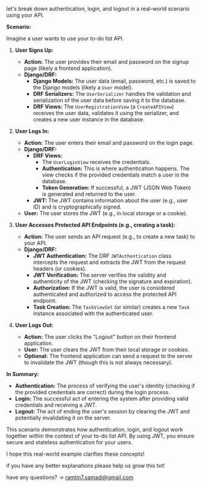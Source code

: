 let's break down authentication, login, and logout in a real-world scenario using your API.

**Scenario:**

Imagine a user wants to use your to-do list API.

1. **User Signs Up:**

   - **Action:** The user provides their email and password on the signup page (likely a frontend application).
   - **Django/DRF:** 
      - **Django Models:** The user data (email, password, etc.) is saved to the Django models (likely a `User` model).
      - **DRF Serializers:** The `UserSerializer` handles the validation and serialization of the user data before saving it to the database.
      - **DRF Views:** The `UserRegistrationView` (a `CreateAPIView`) receives the user data, validates it using the serializer, and creates a new user instance in the database.

2. **User Logs In:**

   - **Action:** The user enters their email and password on the login page.
   - **Django/DRF:**
      - **DRF Views:** 
         - The `UserLoginView` receives the credentials.
         - **Authentication:** This is where authentication happens. The view checks if the provided credentials match a user in the database. 
         - **Token Generation:** If successful, a JWT (JSON Web Token) is generated and returned to the user. 
      - **JWT:** The JWT contains information about the user (e.g., user ID) and is cryptographically signed.
   - **User:** The user stores the JWT (e.g., in local storage or a cookie).

3. **User Accesses Protected API Endpoints (e.g., creating a task):**

   - **Action:** The user sends an API request (e.g., to create a new task) to your API.
   - **Django/DRF:**
      - **JWT Authentication:** The DRF `JWTAuthentication` class intercepts the request and extracts the JWT from the request headers (or cookies).
      - **JWT Verification:** The server verifies the validity and authenticity of the JWT (checking the signature and expiration).
      - **Authorization:** If the JWT is valid, the user is considered authenticated and authorized to access the protected API endpoint.
      - **Task Creation:** The `TaskViewSet` (or similar) creates a new `Task` instance associated with the authenticated user.

4. **User Logs Out:**

   - **Action:** The user clicks the "Logout" button on their frontend application.
   - **User:** The user clears the JWT from their local storage or cookies.
   - **Optional:** The frontend application can send a request to the server to invalidate the JWT (though this is not always necessary).

**In Summary:**

- **Authentication:** The process of verifying the user's identity (checking if the provided credentials are correct) during the login process.
- **Login:** The successful act of entering the system after providing valid credentials and receiving a JWT.
- **Logout:** The act of ending the user's session by clearing the JWT and potentially invalidating it on the server.

This scenario demonstrates how authentication, login, and logout work together within the context of your to-do list API. By using JWT, you ensure secure and stateless authentication for your users.

I hope this real-world example clarifies these concepts!

if you have any better explanations please help us grow this txt!

have any questions? -> ramtin7.samadi@gmail.com
